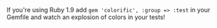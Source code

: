 If you're using Ruby 1.9 add `gem 'colorific', :group => :test` in your Gemfile and watch an explosion of colors in your tests!